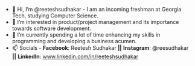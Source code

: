 - 👋 Hi, I’m @reeteshsudhakar - I am an incoming freshman at Georgia Tech, studying Computer Science. 
- 👀 I’m interested in product/project management and its importance towards software development. 
- 🌱 I’m currently spending a lot of time enhancing my skills in programming and developing a business acumen. 
- 📫 Socials - **Facebook**: Reetesh Sudhakar **||** **Instagram**: @reesudhakar **||** **LinkedIn**: www.linkedin.com/in/reeteshsudhakar

<!---
reeteshsudhakar/reeteshsudhakar is a ✨ special ✨ repository because its `README.md` (this file) appears on your GitHub profile.
You can click the Preview link to take a look at your changes.
--->
